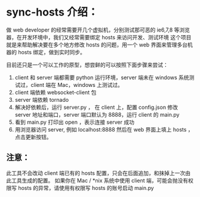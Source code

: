 sync-hosts 介绍：
=======================

做 web developer 的经常需要开几个虚拟机，分别测试那可恶的 ie6,7,8 等浏览器，在开发环境中，我们又经常需要绑定 hosts 来访问开发、测试环境
这个项目就是来帮助解决要在多个地方修改 hosts 的问题，用一个 web 界面来管理多台机器的 hosts 绑定，做到实时同步。

目前还只是一个可以工作的原型，想尝鲜的可以按照下面步骤来尝试：

1.  client 和 server 端都需要 python 运行环境，server 端未在 windows 系统测试过，client 端在 Mac，windows 上测试过。
2.  client 端依赖 websocket-client 包
3.  server 端依赖 tornado
4.  解决好依赖后，运行 server.py ， 在 client 上，配置 config.json 修改 server 地址和端口，server 端口默认为 8888，运行 client 的 main.py
5.  看到 main.py 打印出 open ，表示连接 server 成功
6.  用浏览器访问 server, 例如 localhost:8888 然后在 web 界面上填上 hosts ，点击更新按钮。

注意：
-------------------
此工具不会改动 client 端已有的 hosts 配置，只会在后面追加，和抹掉上一次由此工具生成的配置。
如果你在 Mac / *nix 系统中使用 client 端，可能会抛没有权限写 hosts 的异常，请使用有权限写 hosts 的账号启动 main.py 
